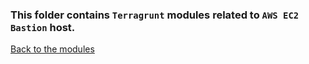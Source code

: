 ### This folder contains `Terragrunt` modules related to `AWS EC2 Bastion` host.  
[Back to the modules](../README.md)